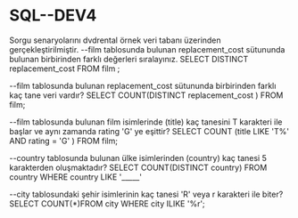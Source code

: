 # SQL--DEV4
Sorgu senaryolarını dvdrental örnek veri tabanı üzerinden gerçekleştirilmiştir.
--film tablosunda bulunan replacement_cost sütununda bulunan birbirinden farklı değerleri sıralayınız.
SELECT DISTINCT replacement_cost FROM  film ;

--film tablosunda bulunan replacement_cost sütununda birbirinden farklı kaç tane veri vardır?
SELECT COUNT(DISTINCT replacement_cost ) FROM film;

--film tablosunda bulunan film isimlerinde (title) kaç tanesini T karakteri ile başlar ve aynı zamanda rating 'G' ye eşittir?
SELECT COUNT (title LIKE 'T%' AND rating = 'G' ) FROM film;

--country tablosunda bulunan ülke isimlerinden (country) kaç tanesi 5 karakterden oluşmaktadır?
SELECT COUNT(DISTINCT country) FROM country WHERE country LIKE '_____'

--city tablosundaki şehir isimlerinin kaç tanesi 'R' veya r karakteri ile biter?
SELECT COUNT(*)FROM city WHERE city ILIKE '%r';
